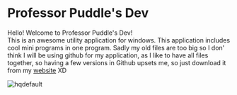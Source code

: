 # Professor Puddle's Dev
Hello! Welcome to Professor Puddle's Dev!<br>
This is an awesome utility application for windows. This application includes cool mini programs in one program. Sadly my old files are too big so I don' think I will be using github for my application, as I like to have all files together, so having a few versions in Github upsets me, so just download it from my [website](https://bitly.com/ppd-website) XD

![hqdefault](https://user-images.githubusercontent.com/78994826/135973847-09698db6-579c-4bc5-8d95-e65972ec9284.png)

